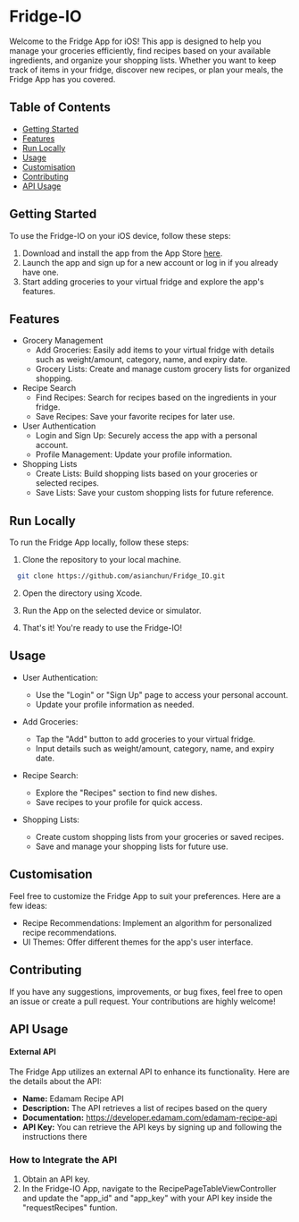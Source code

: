 # Fridge-IO

Welcome to the Fridge App for iOS! This app is designed to help you manage your groceries efficiently, find recipes based on your available ingredients, and organize your shopping lists. Whether you want to keep track of items in your fridge, discover new recipes, or plan your meals, the Fridge App has you covered.

## Table of Contents

- [Getting Started](#getting-started)
- [Features](#features)
- [Run Locally](#run-locally)
- [Usage](#usage)
- [Customisation](#customisation)
- [Contributing](#contributing)
- [API Usage](#api-usage)

## Getting Started

To use the Fridge-IO on your iOS device, follow these steps:

1. Download and install the app from the App Store [here](https://apps.apple.com/us/app/fridge-io/id6473154554).
2. Launch the app and sign up for a new account or log in if you already have one.
3. Start adding groceries to your virtual fridge and explore the app's features.

## Features

- Grocery Management
    - Add Groceries: Easily add items to your virtual fridge with details such as weight/amount, category, name, and expiry date.
    - Grocery Lists: Create and manage custom grocery lists for organized shopping.
- Recipe Search
    - Find Recipes: Search for recipes based on the ingredients in your fridge.
    - Save Recipes: Save your favorite recipes for later use.
- User Authentication
    - Login and Sign Up: Securely access the app with a personal account.
    - Profile Management: Update your profile information.
- Shopping Lists
    - Create Lists: Build shopping lists based on your groceries or selected recipes.
    - Save Lists: Save your custom shopping lists for future reference.

## Run Locally

To run the Fridge App locally, follow these steps:

1. Clone the repository to your local machine.

```bash
  git clone https://github.com/asianchun/Fridge_IO.git
```

2. Open the directory using Xcode.

3. Run the App on the selected device or simulator.

4. That's it! You're ready to use the Fridge-IO!

## Usage

- User Authentication:
    - Use the "Login" or "Sign Up" page to access your personal account.
    - Update your profile information as needed.

- Add Groceries:
    - Tap the "Add" button to add groceries to your virtual fridge.
    - Input details such as weight/amount, category, name, and expiry date.

- Recipe Search:
    - Explore the "Recipes" section to find new dishes.
    - Save recipes to your profile for quick access.

- Shopping Lists:
    - Create custom shopping lists from your groceries or saved recipes.
    - Save and manage your shopping lists for future use.

## Customisation

Feel free to customize the Fridge App to suit your preferences. Here are a few ideas:

- Recipe Recommendations: Implement an algorithm for personalized recipe recommendations.
- UI Themes: Offer different themes for the app's user interface.

## Contributing

If you have any suggestions, improvements, or bug fixes, feel free to open an issue or create a pull request. Your contributions are highly welcome!

## API Usage

#### External API

The Fridge App utilizes an external API to enhance its functionality. Here are the details about the API:

- **Name:** Edamam Recipe API
- **Description:** The API retrieves a list of recipes based on the query
- **Documentation:** https://developer.edamam.com/edamam-recipe-api
- **API Key:** You can retrieve the API keys by signing up and following the instructions there

### How to Integrate the API

1. Obtain an API key.
2. In the Fridge-IO App, navigate to the RecipePageTableViewController and update the "app_id" and "app_key" with your API key inside the "requestRecipes" funtion.
